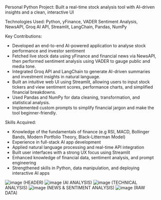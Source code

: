 Personal Python Project: Built a real-time stock analysis tool with AI-driven insights and a clean, interactive UI

Technologies Used: Python, yFinance, VADER Sentiment Analysis, NewsAPI, Groq AI API, Streamlit, LangChain, Pandas, NumPy

Key Contributions:

- Developed an end-to-end AI-powered application to analyse stock performance and investor sentiment
- Fetched live stock data using yFinance and financial news via NewsAPI, then performed sentiment analysis using VADER to gauge public and media tone.
- Integrated Groq API and LangChain to generate AI-driven summaries and investment insights in natural language.
- Built an intuitive web UI using Streamlit, allowing users to input stock tickers and view sentiment scores, performance charts, and simplified financial breakdowns.
- Used Pandas and NumPy for data cleaning, transformation, and statistical analysis.
- Implemented custom prompts to simplify financial jargon and make the tool beginner-friendly.

Skills Acquired:

- Knowledge of the fundamentals of finance (e.g RSI, MACD, Bollinger Bands, Modern Portfolio Theory, Black-Litterman Model)
- Experience in full-stack AI app development
- Applied natural language processing and real-time API integration
- Built user interfaces with a strong UX focus using Streamlit
- Enhanced knowledge of financial data, sentiment analysis, and prompt engineering
- Strengthened skills in Python, data manipulation, and deploying interactive AI apps

![image](https://github.com/user-attachments/assets/033be882-ca13-4368-b634-0dd6e92ae0ae) (HEADER)
![image](https://github.com/user-attachments/assets/67af588b-11e6-417f-85d4-ecd7cd7476ca) (AI ANALYSIS)
![image](https://github.com/user-attachments/assets/dc1f1d05-c3bb-4312-accd-7eeb7c3a07bd) (TECHNICAL ANALYSIS)
![image](https://github.com/user-attachments/assets/5581a4eb-d449-4857-aac6-3223276f047f) (NEWS & SENTIMENT ANALYSIS)
![image](https://github.com/user-attachments/assets/2d7eb865-377d-4c4a-a701-bc284d241a3c) (RAW DATA)





